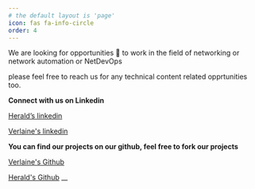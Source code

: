 ```yaml
---
# the default layout is 'page'
icon: fas fa-info-circle
order: 4
---
```

We are looking for opportunities 💞️ to work in the field of networking or network automation or NetDevOps

please feel free to reach us for any technical content related opprtunities too.

__Connect with us on Linkedin__

[Herald’s linkedin](https://www.linkedin.com/in/herald126/)

[Verlaine's linkedin](https://www.linkedin.com/in/verlaine-j-muhungu-363507b2/)

__You can find our projects on our github, feel free to fork our projects__

[Verlaine's Github](https://github.com/verlaine-muhungu)

[Herald's Github](https://github.com/heraldcod)
__